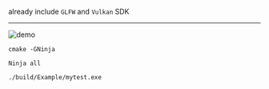 already include  `GLFW` and `Vulkan` SDK

---

![demo](assets/demo.gif "demo")

`cmake -GNinja `

`Ninja all`

`./build/Example/mytest.exe`

